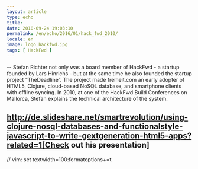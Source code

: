 ```yaml
---
layout: article
type: echo
title:
date: 2010-09-24 19:03:10
permalink: /en/echo/2016/01/hack_fwd_2010/
locale: en
image: logo_hackfwd.jpg
tags: [ HackFwd ]
---
```



--
Stefan Richter not only was a board member of HackFwd - a startup founded by Lars Hinrichs - but at the same time he also founded the startup project “TheDeadline”. The project made freiheit.com an early adopter of HTML5, Clojure, cloud-based NoSQL database, and smartphone clients with offline syncing. In 2010, at one of the HackFwd Build Conferences on Mallorca, Stefan explains the technical architecture of the system.


http://de.slideshare.net/smartrevolution/using-clojure-nosql-databases-and-functionalstyle-javascript-to-write-gextgeneration-html5-apps?related=1[Check out his presentation]
--

// vim: set textwidth=100:formatoptions+=t
